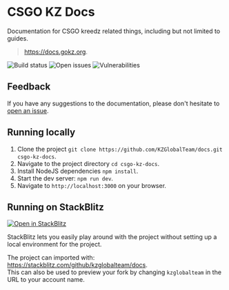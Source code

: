 # CSGO KZ Docs

Documentation for CSGO kreedz related things, including but not limited to guides.
> <https://docs.gokz.org>.

![Build status](https://img.shields.io/github/workflow/status/kzglobalteam/docs/build/master?style=for-the-badge&color=3eaf7c)
![Open issues](https://img.shields.io/github/issues/kzglobalteam/docs?style=for-the-badge&color=3eaf7c)
![Vulnerabilities](https://img.shields.io/snyk/vulnerabilities/github/kzglobalteam/docs?style=for-the-badge&color=3eaf7c)

## Feedback

If you have any suggestions to the documentation, please don't hesitate to [open an issue](https://github.com/KZGlobalTeam/docs/issues).

## Running locally

1. Clone the project `git clone https://github.com/KZGlobalTeam/docs.git csgo-kz-docs`.
2. Navigate to the project directory `cd csgo-kz-docs`.
3. Install NodeJS dependencies `npm install`.
4. Start the dev server: `npm run dev`.
5. Navigate to `http://localhost:3000` on your browser.

## Running on StackBlitz

[![Open in StackBlitz](https://developer.stackblitz.com/img/open_in_stackblitz.svg)](https://stackblitz.com/github/kzglobalteam/docs)

StackBlitz lets you easily play around with the project without setting up a local environment for the project.

The project can imported with: <https://stackblitz.com/github/kzglobalteam/docs>.
<br>This can also be used to preview your fork by changing `kzglobalteam` in the URL to your account name.
